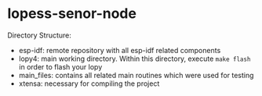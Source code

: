 # lopess-senor-node

Directory Structure:
* esp-idf: remote repository with all esp-idf related components
* lopy4: main working directory. Within this directory, execute `make flash` in order to flash your lopy
* main_files: contains all related main routines which were used for testing
* xtensa: necessary for compiling the project
